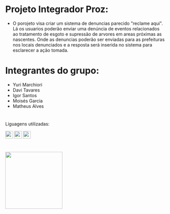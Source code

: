 # Projeto Integrador Proz:

- O porojeto visa criar um sistema de denuncias parecido "reclame aqui". Lá os usuarios poderão enviar uma denúncia de eventos relacionados ao tratamento de esgoto e supressão de arvores em areas próximas as nascentes. Onde as denuncias poderão ser enviadas para as prefeituras nos locais denunciados e a resposta será inserida no sistema para esclarecer a ação tomada.

# Integrantes do grupo:

- Yuri Marchiori 
- Davi Tavares
- Igor Santos
- Moisés Garcia
- Matheus Alves

#
Liguagens utilizadas:

 <img loading="lazy" src="https://cdn.jsdelivr.net/gh/devicons/devicon/icons/javascript/javascript-original.svg" width="24" height="24"/>  <img loading="lazy" src="https://cdn.jsdelivr.net/gh/devicons/devicon/icons/html5/html5-original.svg" width="24" height="24"/> <img loading="lazy" src="https://cdn.jsdelivr.net/gh/devicons/devicon/icons/css3/css3-original.svg" width="24" height="24"/> 

#
<div>
<a href="https://github.com/donmarchiori/PI-PROZ">
<img loading="lazy" height="180em" src="https://github-readme-stats.vercel.app/api/top-langs/?username=donmarchiori&layout=compact&langs_count=7&theme=dracula"/>
</div>
